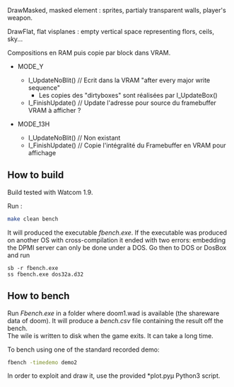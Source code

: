 
DrawMasked, masked element : sprites, partialy transparent walls, player's weapon.

DrawFlat, flat visplanes : empty vertical space representing flors, ceils, sky...

Compositions en RAM puis copie par block dans VRAM.
* MODE_Y
  * I_UpdateNoBlit()		// Ecrit dans la VRAM "after every major write sequence"
      * Les copies des "dirtyboxes" sont réalisées par I_UpdateBox()
  * I_FinishUpdate()		// Update l'adresse pour source du framebuffer VRAM à afficher ?


* MODE_13H
  * I_UpdateNoBlit()		// Non existant
  * I_FinishUpdate()		// Copie l'intégralité du Framebuffer en VRAM pour affichage


## How to build

Build tested with Watcom 1.9.

Run :
```bash
make clean bench
```
It will produced the executable *fbench.exe*.
If the executable was produced on another OS with cross-compilation it ended with two errors: embedding the DPMI server can only be done under a DOS. Go then to DOS or DosBox and run
```
sb -r fbench.exe
ss fbench.exe dos32a.d32
```

## How to bench

Run *Fbench.exe* in a folder where doom1.wad is available (the shareware data of doom). It will produce a *bench.csv* file containing the result off the bench.  
The wile is written to disk when the game exits. It can take a long time.

To bench using one of the standard recorded demo:

```bash
fbench -timedemo demo2
```

In order to exploit and draw it, use the provided *plot.pyµ Python3 script.
